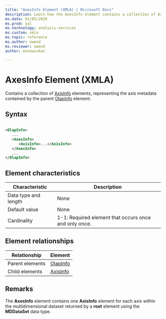 ```yaml
---
title: "AxesInfo Element (XMLA) | Microsoft Docs"
description: Learn how the AxesInfo element contains a collection of AxisInfo elements, representing the axis metadata contained by the parent OlapInfo element.
ms.date: 01/05/2020
ms.prod: sql
ms.technology: analysis-services
ms.custom: xmla
ms.topic: reference
ms.author: owend
ms.reviewer: owend
author: minewiskan

---
```

# AxesInfo Element (XMLA)

  Contains a collection of [AxisInfo](../xml-elements-properties/axisinfo-element-xmla.md) elements, representing the axis metadata contained by the parent [OlapInfo](../xml-elements-properties/olapinfo-element-xmla.md) element.  
  
## Syntax  
  
```xml  
  
<OlapInfo>  
   ...  
   <AxesInfo>  
      <AxisInfo>...</AxisInfo>  
   </AxesInfo>  
   ...  
</OlapInfo>  
```  
  
## Element characteristics  
  
|Characteristic|Description|  
|--------------------|-----------------|  
|Data type and length|None|  
|Default value|None|  
|Cardinality|1-1: Required element that occurs once and only once.|  
  
## Element relationships  
  
|Relationship|Element|  
|------------------|-------------|  
|Parent elements|[OlapInfo](../xml-elements-properties/olapinfo-element-xmla.md)|  
|Child elements|[AxisInfo](../xml-elements-properties/axisinfo-element-xmla.md)|  
  
## Remarks  
 The **AxesInfo** element contains one **AxisInfo** element for each axis within the multidimensional dataset returned by a **root** element using the **MDDataSet** data type.  
  